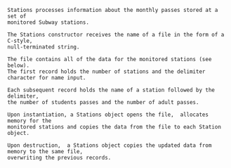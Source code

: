	Stations processes information about the monthly passes stored at a set of
	monitored Subway stations.  

	The Stations constructor receives the name of a file in the form of a C-style, 
	null-terminated string. 

	The file contains all of the data for the monitored stations (see below). 
	The first record holds the number of stations and the delimiter character for name input. 

	Each subsequent record holds the name of a station followed by the delimiter, 
	the number of students passes and the number of adult passes.  

	Upon instantiation, a Stations object opens the file,  allocates memory for the 
	monitored stations and copies the data from the file to each Station object.

	Upon destruction,  a Stations object copies the updated data from memory to the same file, 
	overwriting the previous records.